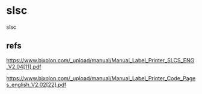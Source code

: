 # slsc
slsc

## refs
https://www.bixolon.com/_upload/manual/Manual_Label_Printer_SLCS_ENG_V2.04[11].pdf

https://www.bixolon.com/_upload/manual/Manual_Label_Printer_Code_Pages_english_V2.02[22].pdf
